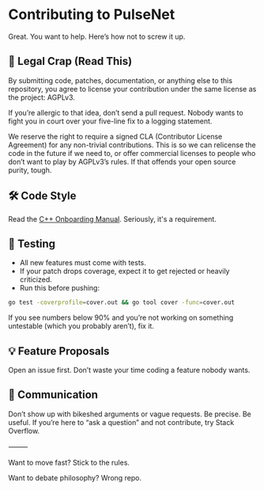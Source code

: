 # Contributing to PulseNet

Great. You want to help. Here’s how not to screw it up.

## 🚨 Legal Crap (Read This)

By submitting code, patches, documentation, or anything else to this repository, you agree to license your contribution under the same license as the project: AGPLv3.

If you’re allergic to that idea, don’t send a pull request. Nobody wants to fight you in court over your five-line fix to a logging statement.

We reserve the right to require a signed CLA (Contributor License Agreement) for any non-trivial contributions. This is so we can relicense the code in the future if we need to, or offer commercial licenses to people who don’t want to play by AGPLv3’s rules.
If that offends your open source purity, tough.

## 🛠 Code Style

Read the [C++ Onboarding Manual](CPP-MANUAL.md). Seriously, it's a requirement.

## 🧪 Testing
 - All new features must come with tests.
 - If your patch drops coverage, expect it to get rejected or heavily criticized.
 - Run this before pushing:

```bash
go test -coverprofile=cover.out && go tool cover -func=cover.out
```

If you see numbers below 90% and you’re not working on something untestable (which you probably aren’t), fix it.

## 💡 Feature Proposals

Open an issue first. Don’t waste your time coding a feature nobody wants.

## 💬 Communication

Don’t show up with bikeshed arguments or vague requests. Be precise. Be useful. If you’re here to “ask a question” and not contribute, try Stack Overflow.

⸻

Want to move fast? Stick to the rules.

Want to debate philosophy? Wrong repo.